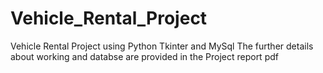 # Vehicle_Rental_Project
Vehicle Rental Project using Python Tkinter and MySql
The further details about working and databse are provided in the Project report pdf  
